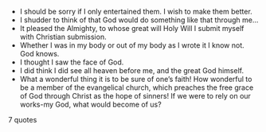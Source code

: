  - I should be sorry if I only entertained them. I wish to make them better.
 - I shudder to think of that God would do something like that through me...
 - It pleased the Almighty, to whose great will Holy Will I submit myself with Christian submission.
 - Whether I was in my body or out of my body as I wrote it I know not. God knows.
 - I thought I saw the face of God.
 - I did think I did see all heaven before me, and the great God himself.
 - What a wonderful thing it is to be sure of one’s faith! How wonderful to be a member of the evangelical church, which preaches the free grace of God through Christ as the hope of sinners! If we were to rely on our works-my God, what would become of us?

7 quotes